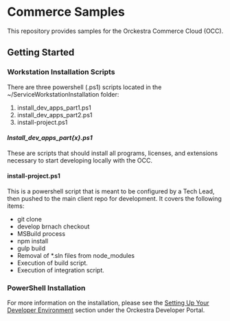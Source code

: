 # Commerce Samples
This repository provides samples for the Orckestra Commerce Cloud (OCC). 

## Getting Started


### Workstation Installation Scripts

There are three powershell (.ps1) scripts located in the ~/ServiceWorkstationInstallation folder:

1. install_dev_apps_part1.ps1
2. install_dev_apps_part2.ps1
3. install-project.ps1

#### _Install_dev_apps_part{x}.ps1_
These are scripts that should install all programs, licenses, and extensions necessary to start developing locally with the OCC.

#### install-project.ps1 

This is a powershell script that is meant to be configured by a Tech Lead, then pushed to the main client repo for development. It covers the following items:

- git clone
- develop brnach checkout
- MSBuild process
- npm install
- gulp build
- Removal of *.sln files from node_modules
- Execution of build script.
- Execution of integration script.

### PowerShell Installation

For more information on the installation, please see the [Setting Up Your Developer Environment](https://docs.orckestra.com/developer-documentation/getting-started/developer-environment-setup) section under the Orckestra Developer Portal.
